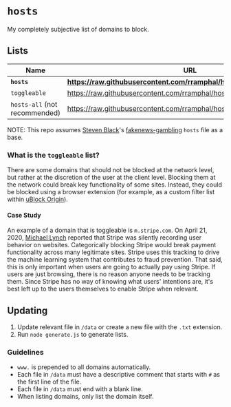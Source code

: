 # `hosts`

My completely subjective list of domains to block.

## Lists

Name                          | URL
----------------------------- | ---
**`hosts`**                   | **https://raw.githubusercontent.com/rramphal/hosts/master/lists/blacklist**
`toggleable`                  | https://raw.githubusercontent.com/rramphal/hosts/master/lists/toggleable
`hosts-all` (not recommended) | https://raw.githubusercontent.com/rramphal/hosts/master/lists/all

NOTE: This repo assumes [Steven Black](https://github.com/StevenBlack)'s [fakenews-gambling](https://github.com/StevenBlack/hosts/tree/master/alternates/fakenews-gambling) `hosts` file as a base.

### What is the `toggleable` list?

There are some domains that should not be blocked at the network level, but rather at the discretion of the user at the client level.
Blocking them at the network could break key functionality of some sites.
Instead, they could be blocked using a browser extension (for example, as a custom filter list within [uBlock Origin](https://github.com/gorhill/uBlock)).

#### Case Study

An example of a domain that is toggleable is `m.stripe.com`.
On April 21, 2020, [Michael Lynch](https://mtlynch.io/stripe-recording-its-customers/) reported that Stripe was silently recording user behavior on websites.
Categorically blocking Stripe would break payment functionality across many legitimate sites.
Stripe uses this tracking to drive the machine learning system that contributes to fraud prevention.
That said, this is only important when users are going to actually pay using Stripe.
If users are just browsing, there is no reason anyone needs to be tracking them.
Since Stripe has no way of knowing what users' intentions are, it's best left up to the users themselves to enable Stripe when relevant.

## Updating

1. Update relevant file in `/data` or create a new file with the `.txt` extension.
2. Run `node generate.js` to generate lists.

### Guidelines

* `www.` is prepended to all domains automatically.
* Each file in `/data` must have a descriptive comment that starts with `#` as the first line of the file.
* Each file in `/data` must end with a blank line.
* When listing domains, only list the domain itself.
